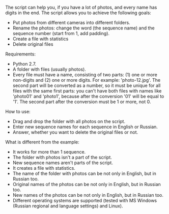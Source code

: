 The script can help you, if you have a lot of photos, and every name has digits in the end.
The script allows you to achieve the following goals:
- Put photos from different cameras into different folders.
- Rename the photos: change the word (the sequence name) and the sequence number (start from 1, add padding).
- Create a file with statistics
- Delete original files

Requirements:
- Python 2.7.
- A folder with files (usually photos).
- Every file must have a name, consisting of two parts: (1) one or more non-digits and (2) one or more digits.
For example: 'photo-12.jpg'.
The second part will be converted as a number, so it must be unique for all files with the same first parts: 
you can't have both files with names like 'photo01' and 'photo1', because after the conversion '01' will be equal to '1'.
The second part after the conversion must be 1 or more, not 0.


How to use:
- Drag and drop the folder with all photos on the script.
- Enter new sequence names for each sequence in English or Russian.
- Answer, whether you want to delete the original files or not.


What is different from the example:
- It works for more than 1 sequence.
- The folder with photos isn't a part of the script.
- New sequence names aren't parts of the script.
- It creates a file with statistics.
- The name of the folder with photos can be not only in English, but in Russian too.
- Original names of the photos can be not only in English, but in Russian too.
- New names of the photos can be not only in English, but in Russian too.
- Different operating systems are supported 
(tested with MS Windows (Russian regional and language settings) and Linux).